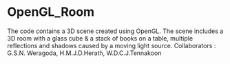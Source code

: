 # OpenGL_Room
The code contains a 3D scene created using OpenGL. The scene includes a 3D room with a glass cube & a stack of books on a table, multiple reflections and shadows caused by a moving light source.
Collaborators : G.S.N. Weragoda, H.M.J.D.Herath, W.D.C.J.Tennakoon
